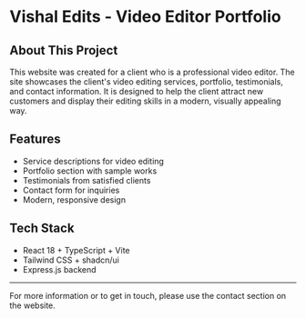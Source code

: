 # Vishal Edits - Video Editor Portfolio

## About This Project
This website was created for a client who is a professional video editor. The site showcases the client's video editing services, portfolio, testimonials, and contact information. It is designed to help the client attract new customers and display their editing skills in a modern, visually appealing way.

## Features
- Service descriptions for video editing
- Portfolio section with sample works
- Testimonials from satisfied clients
- Contact form for inquiries
- Modern, responsive design

## Tech Stack
- React 18 + TypeScript + Vite
- Tailwind CSS + shadcn/ui
- Express.js backend

---

For more information or to get in touch, please use the contact section on the website. 
